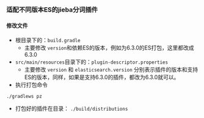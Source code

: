 ### 适配不同版本ES的jieba分词插件

#### 修改文件
- 根目录下的：`build.gradle`
    - 主要修改 `version`和依赖ES的版本，例如为6.3.0的ES打包，这里都改成6.3.0
- `src/main/resources`目录下的：`plugin-descriptor.properties`
    - 主要修改 `version` 和 `elasticsearch.version` 分别表示插件的版本和支持ES的版本，同样，如果是支持6.3.0的插件，都改为6.3.0就可以。
- 执行打包命令
```shell script
./gradlews pz
```
- 打包好的插件在目录： `./build/distributions`
